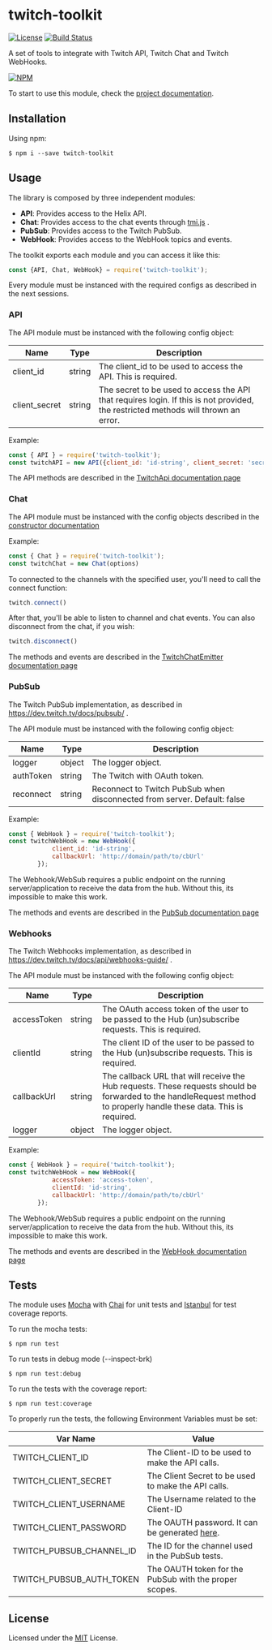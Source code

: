 # twitch-toolkit
[![License](http://img.shields.io/:license-mit-blue.svg?style=flat)](http://doge.mit-license.org)
[![Build Status](https://travis-ci.org/chriteixeira/twitch-toolkit.svg?branch=master)](https://travis-ci.org/chriteixeira/twitch-toolkit)

A set of tools to integrate with Twitch API, Twitch Chat and Twitch WebHooks. 

[![NPM](https://nodei.co/npm/twitch-toolkit.png?downloads=true&downloadRank=true)](https://nodei.co/npm/twitch-toolkit/)

To start to use this module, check the [project documentation](https://chriteixeira.github.io/twitch-toolkit/0.0.9/). 

## Installation

Using npm:
```shell
$ npm i --save twitch-toolkit
```

## Usage

The library is composed by three independent modules:
* **API**: Provides access to the Helix API.
* **Chat**: Provides access to the chat events through [tmi.js](https://github.com/tmijs) .
* **PubSub**: Provides access to the Twitch PubSub.
* **WebHook**: Provides access to the WebHook topics and events.

The toolkit exports each module and you can access it like this:

```javascript
const {API, Chat, WebHook} = require('twitch-toolkit');
```

Every module must be instanced with the required configs as described in the next sessions.

### API

The API module must be instanced with the following config object:

| Name      | Type   |  Description          | 
| ------------------- |---------|-------------  |
| client_id           | string | The client_id to be used to access the API. This is required. |
| client_secret       | string | The secret to be used to access the API that requires login. If this is not provided, the restricted methods will thrown an error. |

Example:
```javascript
const { API } = require('twitch-toolkit');
const twitchAPI = new API({client_id: 'id-string', client_secret: 'secret-string'})
```

The API methods are described in the [TwitchApi documentation page](https://chriteixeira.github.io/twitch-toolkit/0.0.9/TwitchApi.html)

### Chat

The API module must be instanced with the config objects described in the [constructor documentation](https://chriteixeira.github.io/twitch-toolkit/0.0.9/TwitchChatEmitter.html#TwitchChatEmitter)

Example:
```javascript
const { Chat } = require('twitch-toolkit');
const twitchChat = new Chat(options)
```

To connected to the channels with the specified user, you'll need to call the connect function:

```javascript
twitch.connect()
```

After that, you'll be able to listen to channel and chat events. You can also disconnect from the chat, if you wish:

```javascript
twitch.disconnect()
```

The methods and events are described in the [TwitchChatEmitter documentation page](https://chriteixeira.github.io/twitch-toolkit/0.0.9/TwitchChatEmitter.html)

### PubSub

The Twitch PubSub implementation, as described in https://dev.twitch.tv/docs/pubsub/ .

The API module must be instanced with the following config object:

| Name      | Type   |  Description          | 
| ----------|--------- |----------------------  |
| logger         | object | The logger object. |
| authToken         | string | The Twitch with OAuth token. |
| reconnect         | string | Reconnect to Twitch PubSub when disconnected from server. Default: false |

Example:
```javascript
const { WebHook } = require('twitch-toolkit');
const twitchWebHook = new WebHook({
            client_id: 'id-string',
            callbackUrl: 'http://domain/path/to/cbUrl'
        });
```

The Webhook/WebSub requires a public endpoint on the running server/application to receive the data from the hub. Without this, its impossible to make this work.

The methods and events are described in the [PubSub documentation page](https://chriteixeira.github.io/twitch-toolkit/0.0.9/TwitchPubSub.html)


### Webhooks

The Twitch Webhooks implementation, as described in https://dev.twitch.tv/docs/api/webhooks-guide/ .

The API module must be instanced with the following config object:

| Name      | Type   |  Description          | 
| ----------|--------- |----------------------  |
| accessToken | string | The OAuth access token of the user to be passed to the Hub (un)subscribe requests. This is required. |
| clientId         | string | The client ID of the user to be passed to the Hub (un)subscribe requests. This is required. |
| callbackUrl         | string | The callback URL that will receive the Hub requests. These requests should be forwarded to the handleRequest method to properly handle these data. This is required. |
| logger         | object | The logger object. |

Example:
```javascript
const { WebHook } = require('twitch-toolkit');
const twitchWebHook = new WebHook({
            accessToken: 'access-token',
            clientId: 'id-string',
            callbackUrl: 'http://domain/path/to/cbUrl'
        });
```

The Webhook/WebSub requires a public endpoint on the running server/application to receive the data from the hub. Without this, its impossible to make this work.

The methods and events are described in the [WebHook documentation page](https://chriteixeira.github.io/twitch-toolkit/0.0.9/TwitchWebHook.html)

## Tests

The module uses [Mocha](https://mochajs.org/) with [Chai](http://www.chaijs.com/) for unit tests and [Istanbul](https://istanbul.js.org/) for test coverage reports.

To run the mocha tests:

```shell
$ npm run test
```

To run tests in debug mode (--inspect-brk)

```shell
$ npm run test:debug
```

To run the tests with the coverage report:

```shell
$ npm run test:coverage
```

To properly run the tests, the following Environment Variables must be set:

| Var Name      |  Value          |
| ------------- |---------------- |
| TWITCH_CLIENT_ID | The Client-ID to be used to make the API calls. |
| TWITCH_CLIENT_SECRET | The Client Secret to be used to make the API calls. |
| TWITCH_CLIENT_USERNAME | The Username related to the Client-ID |
| TWITCH_CLIENT_PASSWORD | The OAUTH password. It can be generated [here](https://twitchapps.com/tmi/). |
| TWITCH_PUBSUB_CHANNEL_ID | The ID for the channel used in the PubSub tests. |
| TWITCH_PUBSUB_AUTH_TOKEN | The OAUTH token for the PubSub with the proper scopes. |

## License

Licensed under the [MIT](https://github.com/chriteixeira/twitch-toolkit/blob/master/LICENSE) License.
